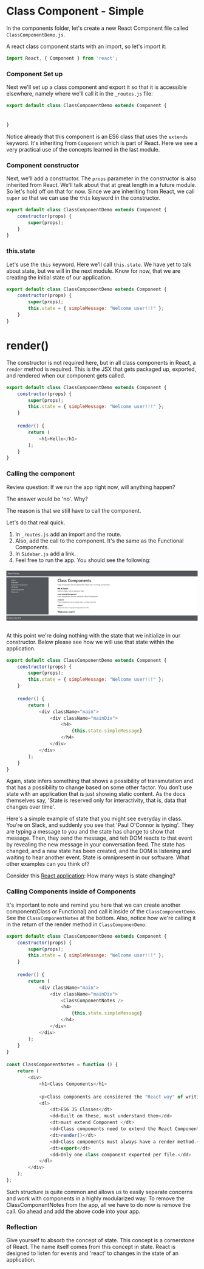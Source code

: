 # Class Component - Simple

In the components folder, let's create a new React Component file called `ClassComponentDemo.js`.

A react class component starts with an import, so let's import it:

```js
import React, { Component } from 'react';
```

### Component Set up
Next we'll set up a class component and export it so that it is accessible elsewhere, namely where we'll call it in the `_routes.js` file:

```js
export default class ClassComponentDemo extends Component {


}
```

Notice already that this component is an ES6 class that uses the `extends` keyword. It's inheriting from `Component` which is part of React. Here we see a very practical use of the concepts learned in the last module. 

### Component constructor
Next, we'll add a constructor. The `props` parameter in the constructor is also inherited from React. We'll talk about that at great length in a future module. So let's hold off on that for now. Since we are inheriting from React, we call `super` so that we can use the `this` keyword in the constructor. 

```js
export default class ClassComponentDemo extends Component {
    constructor(props) {
        super(props);
    }
}
```

### this.state

Let's use the `this` keyword. Here we'll call `this.state`. We have yet to talk about state, but we will in the next module. Know for now, that we are creating the initial state of our application. 
```js
export default class ClassComponentDemo extends Component {
    constructor(props) {
        super(props);
        this.state = { simpleMessage: "Welcome user!!!" };
    }
}
```

# render()

The constructor is not required here, but in all class components in React, a `render` method is required. This is the JSX that gets packaged up, exported, and rendered when our component gets called. 

```js
export default class ClassComponentDemo extends Component {
    constructor(props) {
        super(props);
        this.state = { simpleMessage: "Welcome user!!!" };
    }

    render() {
        return (
            <h1>Hello</h1>
        );
    }
}

```

### Calling the component
Review question: If we run the app right now, will anything happen?

The answer would be 'no'. Why? 

The reason is that we still have to call the component. 

Let's do that real quick. 

1. In `_routes.js` add an import and the route. 
2. Also, add the call to the component. It's the same as the Functional Components.
3. In `Sidebar.js` add a link.
4. Feel free to run the app. You should see the following:

![Welcome](../../assets/5.1_welcome.PNG)

### 
At this point we're doing nothing with the state that we initialize in our constructor. Below please see how we will use that state within the application.

```js
export default class ClassComponentDemo extends Component {
    constructor(props) {
        super(props);
        this.state = { simpleMessage: "Welcome user!!!" };
    }

    render() {
        return (
            <div className="main">
                <div className="mainDiv">
                    <h4>
                        {this.state.simpleMessage}
                    </h4>
                </div>
            </div>
        );
    }
}

```
Again, state infers something that shows a possibility of transmutation and that has a possibility to change based on some other factor.  You don’t use state with an application that is just showing static content. As the docs themselves say, 'State is reserved only for interactivity, that is, data that changes over time'.

Here's a simple example of state that you might see everyday in class. You're on Slack, and suddenly you see that 'Paul O'Connor is typing'. They are typing a message to you and the state has change to show that message. Then, they send the message, and teh DOM reacts to that event by revealing the new message in your conversation feed. The state has changed, and a new state has been created, and the DOM is listening and waiting to hear another event. State is omnipresent in our software. What other examples can you think of?

Consider this [React application](https://n1k0.github.io/tinysynth/): How many ways is state changing?

### Calling Components inside of Components
It's important to note and remind you here that we can create another component(Class or Functional) and call it inside of the `ClassComponentDemo`. See the `ClassComponentNotes` at the bottom. Also, notice how we're calling it in the return of the render method in `ClassComponenDemo`:

```js
export default class ClassComponentDemo extends Component {
    constructor(props) {
        super(props);
        this.state = { simpleMessage: "Welcome user!!!" };
    }

    render() {
        return (
            <div className="main">
                <div className="mainDiv">
                    <ClassComponentNotes />
                    <h4>
                        {this.state.simpleMessage}
                    </h4>
                </div>
            </div>
        );
    }
}

const ClassComponentNotes = function () {
    return (
        <div>
            <h1>Class Components</h1>

            <p>Class components are considered the "React way" of writing components.</p>
            <dl>
                <dt>ES6 JS Classes</dt>
                <dd>Built on these, must understand them</dd>
                <dt>must extend Component </dt>
                <dd>Class components need to extend the React Component.</dd>
                <dt>render()</dt>
                <dd>Class components must always have a render method.</dd>
                <dt>export</dt>
                <dd>Only one class component exported per file.</dd>
            </dl>
        </div>
    );
};

```

Such structure is quite common and allows us to easily separate concerns and work with components in a highly modularized way. To remove the ClassComponentNotes from the app, all we have to do now is remove the call. Go ahead and add the above code into your app. 

### Reflection
Give yourself to absorb the concept of state. This concept is a cornerstone of React. The name itself comes from this concept in state. React is designed to listen for events and 'react' to changes in the state of an application. 